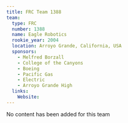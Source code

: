 ```yaml
---
title: FRC Team 1388
team:
  type: FRC
  number: 1388
  name: Eagle Robotics
  rookie_year: 2004
  location: Arroyo Grande, California, USA
  sponsors:
    - Melfred Borzall
    - College of the Canyons
    - Boeing
    - Pacific Gas
    - Electric
    - Arroyo Grande High
  links:
    Website: 
---
```

No content has been added for this team